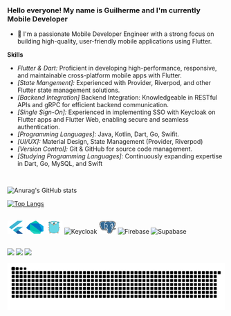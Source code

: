 ### Hello everyone! My name is Guilherme and I'm currently Mobile Developer

- 📱 I'm a passionate Mobile Developer Engineer with a strong focus on building high-quality, user-friendly mobile applications using Flutter.

**Skills**
- *Flutter & Dart:* Proficient in developing high-performance, responsive, and maintainable cross-platform mobile apps with Flutter.
- *[State Mangement]:* Experienced with Provider, Riverpod, and other Flutter state management solutions.
- *[Backend Integration]* Backend Integration: Knowledgeable in RESTful APIs and gRPC for efficient backend communication.
- *[Single Sign-On]:* Experienced in implementing SSO with Keycloak on Flutter apps and Flutter Web, enabling secure and seamless authentication.
- *[Programming Languages]:* Java, Kotlin, Dart, Go, Swifit. 
- *[UI/UX]:* Material Design, State Management (Provider, Riverpod)  
- *[Version Control]:* Git & GitHub for source code management.
- *[Studying Programming Languages]:* Continuously expanding expertise in Dart, Go, MySQL, and Swift

<div align="center-left"></br>

![Anurag's GitHub stats](https://github-readme-stats.vercel.app/api?username=GuiRuizz&show_icons=true&theme=radical&locale=pt-br)

[![Top Langs](https://github-readme-stats.vercel.app/api/top-langs/?username=GuiRuizz&layout=compact&show_icons=true&theme=radical&locale=pt-br)](https://github.com/anuraghazra/github-readme-stats)

</div>

<div style="display: inline_block" align="center-left"><br>
  <img align="center-left" alt="Flutter" height="30" width="40" src="https://raw.githubusercontent.com/devicons/devicon/master/icons/flutter/flutter-original.svg">
  <img align="center-left" alt="Dart" height="30" width="40" src="https://raw.githubusercontent.com/devicons/devicon/master/icons/dart/dart-original.svg">
  <img align="center-left" alt="Golang" height="30" width="40" src="https://raw.githubusercontent.com/devicons/devicon/master/icons/go/go-original.svg">
  <img align="center-left" alt="Keycloak" height="30" width="40" src="https://avatars.githubusercontent.com/u/4921466?s=280&v=4">
  <img align="center-left" alt="PostgreSQL" height="30" width="40" src="https://raw.githubusercontent.com/devicons/devicon/master/icons/postgresql/postgresql-original.svg">
  <img align="center-left" alt="Firebase" height="30" width="40" src="https://www.vectorlogo.zone/logos/firebase/firebase-icon.svg">
  <img align="center-left" alt="Supabase" height="30" width="40" src="https://avatars.githubusercontent.com/u/54469796?s=200&v=4">
</div>

<div align="center-left"> </br>

  <a href="https://instagram.com/gui.ruizz" target="_blank"><img src="https://img.shields.io/badge/-Instagram-%23E4405F?style=for-the-badge&logo=instagram&logoColor=white" target="_blank"></a>
  <a href = "guilhermesassicontact@gmail.com"><img src="https://img.shields.io/badge/-Gmail-%23333?style=for-the-badge&logo=gmail&logoColor=white" target="_blank"></a>
  <a href="https://www.linkedin.com/in/guilhermeenrique/gm" target="_blank"><img src="https://img.shields.io/badge/-LinkedIn-%230077B5?style=for-the-badge&logo=linkedin&logoColor=white" target="_blank"></a> 
  
</div>

<picture>
  <source media="(prefers-color-scheme: dark)" srcset="https://github.com/GuiRuizz/GuiRuizz/blob/output/github-contribution-grid-snake-dark.svg" />
  <img alt="Snake animation" src="https://github.com/GuiRuizz/GuiRuizz/blob/output/github-contribution-grid-snake.svg" />
</picture>





